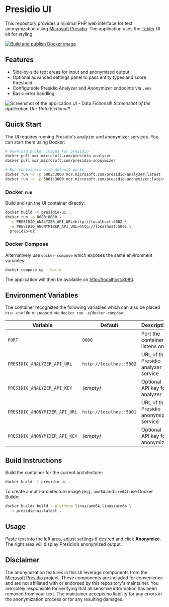 # Presidio UI

This repository provides a minimal PHP web interface for text anonymization using [Microsoft Presidio](https://microsoft.github.io/presidio/). The application uses the [Tabler](https://tabler.io/) UI kit for styling.

[![Build and publish Docker image](https://github.com/fs1n/presidio-ui/actions/workflows/publish.yml/badge.svg)](https://github.com/fs1n/presidio-ui/actions/workflows/publish.yml)

## Features

- Side‑by‑side text areas for input and anonymized output
- Optional advanced settings panel to pass entity types and score threshold
- Configurable Presidio Analyzer and Anonymizer endpoints via `.env`
- Basic error handling

![Screenshot of the application UI - Data Fictional!!](https://github.com/user-attachments/assets/c2cd4d14-6735-4862-bb32-df3ba6aad24d)
*Screenshot of the application UI - Data Fictional!!*

## Quick Start

The UI requires running Presidio's analyzer and anonymizer services. You can
start them using Docker:

```bash
# Download Docker images for presidio
docker pull mcr.microsoft.com/presidio-analyzer
docker pull mcr.microsoft.com/presidio-anonymizer

# Run containers with default ports
docker run -d -p 5002:3000 mcr.microsoft.com/presidio-analyzer:latest
docker run -d -p 5001:3000 mcr.microsoft.com/presidio-anonymizer:latest
```

### Docker `run`

Build and run the UI container directly:

```bash
docker build -t presidio-ui .
docker run -p 8080:8080 \
  -e PRESIDIO_ANALYZER_API_URL=http://localhost:5002 \
  -e PRESIDIO_ANONYMIZER_API_URL=http://localhost:5001 \
  presidio-ui
```

### Docker Compose

Alternatively use `docker-compose` which exposes the same environment
variables:

```bash
docker-compose up --build
```

The application will then be available on [http://localhost:8080](http://localhost:8080).

## Environment Variables

The container recognizes the following variables which can also be placed in a
`.env` file or passed via `docker run -e`/`docker-compose`:

| Variable | Default | Description |
|----------|---------|-------------|
| `PORT` | `8080` | Port the container listens on |
| `PRESIDIO_ANALYZER_API_URL` | `http://localhost:5002` | URL of the Presidio analyzer service |
| `PRESIDIO_ANALYZER_API_KEY` | *(empty)* | Optional API key for analyzer |
| `PRESIDIO_ANONYMIZER_API_URL` | `http://localhost:5001` | URL of the Presidio anonymizer service |
| `PRESIDIO_ANONYMIZER_API_KEY` | *(empty)* | Optional API key for anonymizer |

## Build Instructions

Build the container for the current architecture:

```bash
docker build -t presidio-ui .
```

To create a multi-architecture image (e.g., `amd64` and `arm64`) use Docker
Buildx:

```bash
docker buildx build --platform linux/amd64,linux/arm64 \
  -t presidio-ui:latest .
```

## Usage

Paste text into the left area, adjust settings if desired and click **Anonymize**. The right area will display Presidio’s anonymized output.

## Disclaimer

The anonymization features in this UI leverage components from the [Microsoft Presidio](https://github.com/microsoft/presidio/) project. These components are included for convenience and are not affiliated with or endorsed by this repository's maintainer. You are solely responsible for verifying that all sensitive information has been removed from your text. The maintainer accepts no liability for any errors in the anonymization process or for any resulting damages.
